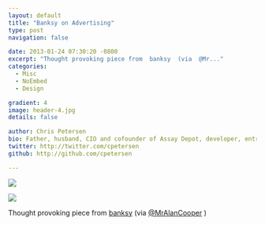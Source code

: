 ```yaml
---
layout: default
title: "Banksy on Advertising"
type: post
navigation: false

date: 2013-01-24 07:30:20 -0800
excerpt: "Thought provoking piece from  banksy  (via  @Mr..."
categories:
  - Misc
  - NoEmbed
  - Design

gradient: 4
image: header-4.jpg
details: false

author: Chris Petersen
bio: Father, husband, CIO and cofounder of Assay Depot, developer, entrepreneur and technologist.
twitter: http://twitter.com/cpetersen
github: http://github.com/cpetersen

---
```


<img src='http://imgur.com/elR6msH.jpg' />



 ![](/attachments/0e6eba56ff1005bed5a6e634bdc08dce/image.png)  

 Thought provoking piece from  [banksy](http://en.wikipedia.org/wiki/Banksy)  (via  [@MrAlanCooper](https://twitter.com/MrAlanCooper/status/294316404369399808) ) 

 

